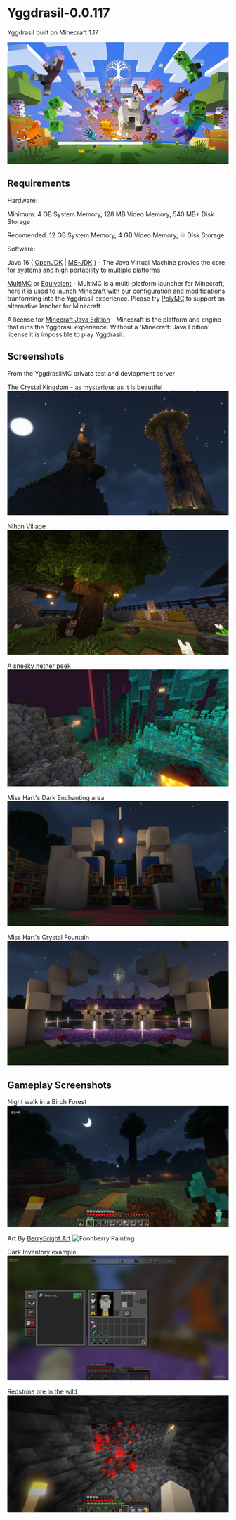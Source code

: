 # Yggdrasil-0.0.117
Yggdrasil built on Minecraft 1.17

![Yggdrasil Minecraft 1.17 Splash Screen](https://github.com/PanoptesDreams/Yggdrasil-0.0.117/blob/root/images/1.17%20Splash.png)

## Requirements

Hardware:

Minimum: 
4 GB System Memory, 
128 MB Video Memory, 
540 MB+ Disk Storage 

Recomended: 
12 GB System Memory, 
4 GB Video Memory, 
♾ Disk Storage 


Software:

Java 16 ( [OpenJDK](https://jdk.java.net/archive/) | [MS-JDK](https://docs.microsoft.com/en-us/java/openjdk/older-releases#openjdk-16) ) - 
The Java Virtual Machine provies the core for systems and high portability to multiple platforms

[MultiMC](https://multimc.org/) or [Equivalent](https://polymc.org/) - 
MultiMC is a multi-platform launcher for Minecraft, here it is used to launch Minecraft with our configuration and modifications tranforming into the Yggdrasil experience.
Please try [PolyMC](https://polymc.org/) to support an alternative lancher for Minecraft

A license for [Minecraft Java Edition](https://www.minecraft.net/en-us/store/minecraft-java-edition) - 
Minecraft is the platform and engine that runs the Yggdrasil experience. Without a 'Minecraft: Java Edition' license it is impossible to play Yggdrasil.

## Screenshots

From the YggdrasilMC private test and devlopment server

The Crystal Kingdom - as mysterious as it is beautiful
![Crystal Kingdom](https://github.com/PanoptesDreams/Yggdrasil-0.0.117/blob/root/images/Crystal%20Kingdom.png)

Nihon Village
![Nihon Village](https://github.com/PanoptesDreams/Yggdrasil-0.0.117/blob/root/images/Nihon%20Village.png)

A sneeky nether peek
![Nether meh](https://github.com/PanoptesDreams/Yggdrasil-0.0.117/blob/root/images/Nether%20Peek.png)

Miss Hart's Dark Enchanting area
![Outside Enchanting](https://github.com/PanoptesDreams/Yggdrasil-0.0.117/blob/root/images/Outside%20Enchanting.png)

Miss Hart's Crystal Fountain
![](https://github.com/PanoptesDreams/Yggdrasil-0.0.117/blob/root/images/Miss%20Hart's%20Crystal%20Fountain.png)

## Gameplay Screenshots


Night walk in a Birch Forest
![Birch Forest Night Walk](https://github.com/PanoptesDreams/Yggdrasil-0.0.117/blob/root/images/Birch%20Night%20Walk.png)

Art By [BerryBright Art](https://linktr.ee/BerryBrightArt)
![Foohberry Painting](https://github.com/PanoptesDreams/Yggdrasil-0.0.117/blob/root/images/Outside%20Painting.png)

Dark Inventory example
![Inventory Example](https://github.com/PanoptesDreams/Yggdrasil-0.0.117/blob/root/images/Inventory%20Example.png)

Redstone ore in the wild
![Wild Ore](https://github.com/PanoptesDreams/Yggdrasil-0.0.117/blob/root/images/Underground%20Ore.png)
